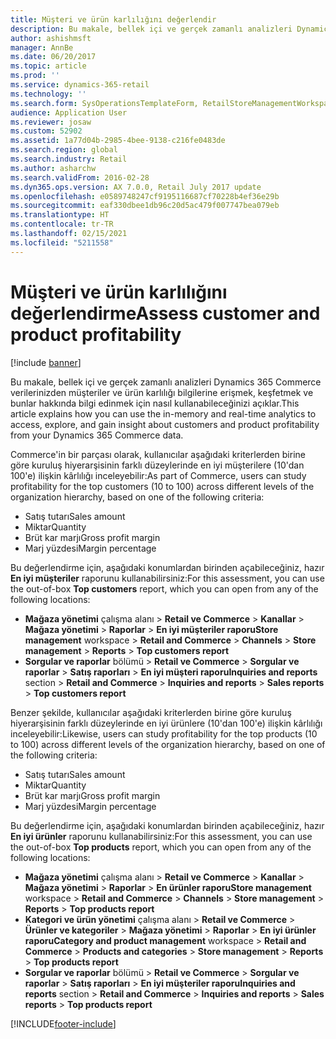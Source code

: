 ```yaml
---
title: Müşteri ve ürün karlılığını değerlendir
description: Bu makale, bellek içi ve gerçek zamanlı analizleri Dynamics 365 Commerce verilerinizden müşteriler ve ürün karlılığı bilgilerine erişmek, keşfetmek ve bunlar hakkında bilgi edinmek için nasıl kullanabileceğinizi açıklar.
author: ashishmsft
manager: AnnBe
ms.date: 06/20/2017
ms.topic: article
ms.prod: ''
ms.service: dynamics-365-retail
ms.technology: ''
ms.search.form: SysOperationsTemplateForm, RetailStoreManagementWorkspace
audience: Application User
ms.reviewer: josaw
ms.custom: 52902
ms.assetid: 1a77d04b-2985-4bee-9138-c216fe0483de
ms.search.region: global
ms.search.industry: Retail
ms.author: asharchw
ms.search.validFrom: 2016-02-28
ms.dyn365.ops.version: AX 7.0.0, Retail July 2017 update
ms.openlocfilehash: e0589748247cf9195116687cf70228b4ef36e29b
ms.sourcegitcommit: eaf330dbee1db96c20d5ac479f007747bea079eb
ms.translationtype: HT
ms.contentlocale: tr-TR
ms.lasthandoff: 02/15/2021
ms.locfileid: "5211558"
---
```

# <a name="assess-customer-and-product-profitability"></a><span data-ttu-id="046c8-103">Müşteri ve ürün karlılığını değerlendirme</span><span class="sxs-lookup"><span data-stu-id="046c8-103">Assess customer and product profitability</span></span>

[!include [banner](includes/banner.md)]

<span data-ttu-id="046c8-104">Bu makale, bellek içi ve gerçek zamanlı analizleri Dynamics 365 Commerce verilerinizden müşteriler ve ürün karlılığı bilgilerine erişmek, keşfetmek ve bunlar hakkında bilgi edinmek için nasıl kullanabileceğinizi açıklar.</span><span class="sxs-lookup"><span data-stu-id="046c8-104">This article explains how you can use the in-memory and real-time analytics to access, explore, and gain insight about customers and product profitability from your Dynamics 365 Commerce data.</span></span>

<span data-ttu-id="046c8-105">Commerce'in bir parçası olarak, kullanıcılar aşağıdaki kriterlerden birine göre kuruluş hiyerarşisinin farklı düzeylerinde en iyi müşterilere (10'dan 100'e) ilişkin kârlılığı inceleyebilir:</span><span class="sxs-lookup"><span data-stu-id="046c8-105">As part of Commerce, users can study profitability for the top customers (10 to 100) across different levels of the organization hierarchy, based on one of the following criteria:</span></span>

- <span data-ttu-id="046c8-106">Satış tutarı</span><span class="sxs-lookup"><span data-stu-id="046c8-106">Sales amount</span></span>
- <span data-ttu-id="046c8-107">Miktar</span><span class="sxs-lookup"><span data-stu-id="046c8-107">Quantity</span></span>
- <span data-ttu-id="046c8-108">Brüt kar marjı</span><span class="sxs-lookup"><span data-stu-id="046c8-108">Gross profit margin</span></span>
- <span data-ttu-id="046c8-109">Marj yüzdesi</span><span class="sxs-lookup"><span data-stu-id="046c8-109">Margin percentage</span></span>

<span data-ttu-id="046c8-110">Bu değerlendirme için, aşağıdaki konumlardan birinden açabileceğiniz, hazır **En iyi müşteriler** raporunu kullanabilirsiniz:</span><span class="sxs-lookup"><span data-stu-id="046c8-110">For this assessment, you can use the out-of-box **Top customers** report, which you can open from any of the following locations:</span></span>

- <span data-ttu-id="046c8-111">**Mağaza yönetimi** çalışma alanı &gt; **Retail ve Commerce** &gt; **Kanallar** &gt; **Mağaza yönetimi** &gt; **Raporlar** &gt; **En iyi müşteriler raporu**</span><span class="sxs-lookup"><span data-stu-id="046c8-111">**Store management** workspace &gt; **Retail and Commerce** &gt; **Channels** &gt; **Store management** &gt; **Reports** &gt; **Top customers report**</span></span>
- <span data-ttu-id="046c8-112">**Sorgular ve raporlar** bölümü &gt; **Retail ve Commerce** &gt; **Sorgular ve raporlar** &gt; **Satış raporları** &gt; **En iyi müşteri raporu**</span><span class="sxs-lookup"><span data-stu-id="046c8-112">**Inquiries and reports** section &gt; **Retail and Commerce** &gt; **Inquiries and reports** &gt; **Sales reports** &gt; **Top customers report**</span></span>

<span data-ttu-id="046c8-113">Benzer şekilde, kullanıcılar aşağıdaki kriterlerden birine göre kuruluş hiyerarşisinin farklı düzeylerinde en iyi ürünlere (10'dan 100'e) ilişkin kârlılığı inceleyebilir:</span><span class="sxs-lookup"><span data-stu-id="046c8-113">Likewise, users can study profitability for the top products (10 to 100) across different levels of the organization hierarchy, based on one of the following criteria:</span></span>

- <span data-ttu-id="046c8-114">Satış tutarı</span><span class="sxs-lookup"><span data-stu-id="046c8-114">Sales amount</span></span>
- <span data-ttu-id="046c8-115">Miktar</span><span class="sxs-lookup"><span data-stu-id="046c8-115">Quantity</span></span>
- <span data-ttu-id="046c8-116">Brüt kar marjı</span><span class="sxs-lookup"><span data-stu-id="046c8-116">Gross profit margin</span></span>
- <span data-ttu-id="046c8-117">Marj yüzdesi</span><span class="sxs-lookup"><span data-stu-id="046c8-117">Margin percentage</span></span>

<span data-ttu-id="046c8-118">Bu değerlendirme için, aşağıdaki konumlardan birinden açabileceğiniz, hazır **En iyi ürünler** raporunu kullanabilirsiniz:</span><span class="sxs-lookup"><span data-stu-id="046c8-118">For this assessment, you can use the out-of-box **Top products** report, which you can open from any of the following locations:</span></span>

- <span data-ttu-id="046c8-119">**Mağaza yönetimi** çalışma alanı &gt; **Retail ve Commerce** &gt; **Kanallar** &gt; **Mağaza yönetimi** &gt; **Raporlar** &gt; **En ürünler raporu**</span><span class="sxs-lookup"><span data-stu-id="046c8-119">**Store management** workspace &gt; **Retail and Commerce** &gt; **Channels** &gt; **Store management** &gt; **Reports** &gt; **Top products report**</span></span>
- <span data-ttu-id="046c8-120">**Kategori ve ürün yönetimi** çalışma alanı &gt; **Retail ve Commerce** &gt; **Ürünler ve kategoriler** &gt; **Mağaza yönetimi** &gt; **Raporlar** &gt; **En iyi ürünler raporu**</span><span class="sxs-lookup"><span data-stu-id="046c8-120">**Category and product management** workspace &gt; **Retail and Commerce** &gt; **Products and categories** &gt; **Store management** &gt; **Reports** &gt; **Top products report**</span></span>
- <span data-ttu-id="046c8-121">**Sorgular ve raporlar** bölümü &gt; **Retail ve Commerce** &gt; **Sorgular ve raporlar** &gt; **Satış raporları** &gt; **En iyi müşteriler raporu**</span><span class="sxs-lookup"><span data-stu-id="046c8-121">**Inquiries and reports** section &gt; **Retail and Commerce** &gt; **Inquiries and reports** &gt; **Sales reports** &gt; **Top products report**</span></span>


[!INCLUDE[footer-include](../includes/footer-banner.md)]